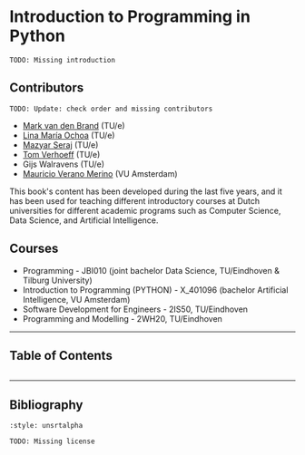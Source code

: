 # Introduction to Programming in Python

```{note}
TODO: Missing introduction
```

## Contributors
```{note}
TODO: Update: check order and missing contributors
```

* [Mark van den Brand](https://www.tue.nl/en/research/researchers/mark-van-den-brand/) (TU/e)
* [Lina María Ochoa](https://lmove.github.io) (TU/e)
* [Mazyar Seraj](https://maziarser.github.io/personal-website/) (TU/e)
* [Tom Verhoeff](https://www.win.tue.nl/~wstomv/) (TU/e)
* Gijs Walravens (TU/e)
* [Mauricio Verano Merino](https://maveme.github.io) (VU Amsterdam)

This book's content has been developed during the last five years, and it has been used for teaching different introductory courses at Dutch universities for different academic programs such as Computer Science, Data Science, and Artificial Intelligence.

## Courses
* Programming - JBI010 (joint bachelor Data Science, TU/Eindhoven & Tilburg University)
* Introduction to Programming (PYTHON) -  X_401096 (bachelor Artificial Intelligence, VU Amsterdam)
* Software Development for Engineers - 2IS50, TU/Eindhoven
* Programming and Modelling - 2WH20, TU/Eindhoven


-----------
## Table of Contents
```{tableofcontents}
```


-----------
## Bibliography
```{bibliography}
:style: unsrtalpha
```

```{note}
TODO: Missing license
```